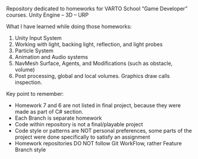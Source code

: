 Repository dedicated to homeworks for VARTO School “Game Developer” courses. Unity Engine – 3D – URP

What I have learned while doing those homeworks:
  1) Unity Input System
  2) Working with light, backing light, reflection, and light probes
  3) Particle System
  4) Animation and Audio systems
  5) NavMesh Surface, Agents, and Modifications (such as obstacle, volume)
  6) Post processing, global and local volumes. Graphics draw calls inspection.

Key point to remember:
  - Homework 7 and 6 are not listed in final project, because they were made as part of C# section.
  - Each Branch is separate homework
  - Code within repository is not a final/playable project
  - Code style or patterns are NOT personal preferences, some parts of the project were done specifically to satisfy an assignment
  - Homework repositories DO NOT follow Git WorkFlow, rather Feature Branch style
